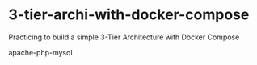 # 3-tier-archi-with-docker-compose
Practicing to build a simple 3-Tier Architecture with Docker Compose

apache-php-mysql


